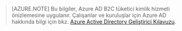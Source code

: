 > [AZURE.NOTE]
    Bu bilgiler, Azure AD B2C tüketici kimlik hizmeti önizlemesine uygulanır.  Çalışanlar ve kuruluşlar için Azure AD hakkında bilgi için bkz. [Azure Active Directory Geliştirici Kılavuzu](active-directory-developers-guide.md).


<!--HONumber=Jun16_HO2-->


